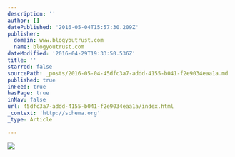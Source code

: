 ```yaml
---
description: ''
author: []
datePublished: '2016-05-04T15:57:30.209Z'
publisher:
  domain: www.blogyoutrust.com
  name: blogyoutrust.com
dateModified: '2016-04-29T19:33:50.536Z'
title: ''
starred: false
sourcePath: _posts/2016-05-04-45dfc3a7-addd-4155-b041-f2e9034eaa1a.md
published: true
inFeed: true
hasPage: true
inNav: false
url: 45dfc3a7-addd-4155-b041-f2e9034eaa1a/index.html
_context: 'http://schema.org'
_type: Article

---
```

![](http://www.blogyoutrust.com/wp-content/uploads/2014/09/56.jpg)